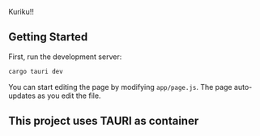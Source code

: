 Kuriku!!

## Getting Started

First, run the development server:

```bash
cargo tauri dev
```


You can start editing the page by modifying `app/page.js`. The page auto-updates as you edit the file.




## This project uses TAURI as container


